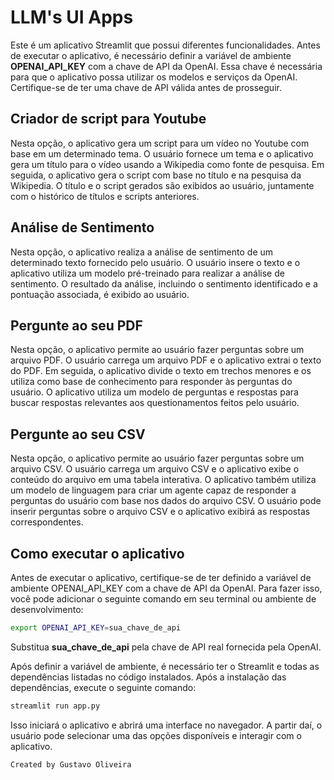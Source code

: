 # LLM's UI Apps

Este é um aplicativo Streamlit que possui diferentes funcionalidades. Antes de executar o aplicativo, é necessário definir a variável de ambiente **OPENAI_API_KEY** com a chave de API da OpenAI. Essa chave é necessária para que o aplicativo possa utilizar os modelos e serviços da OpenAI. Certifique-se de ter uma chave de API válida antes de prosseguir.

##  Criador de script para Youtube
Nesta opção, o aplicativo gera um script para um vídeo no Youtube com base em um determinado tema. O usuário fornece um tema e o aplicativo gera um título para o vídeo usando a Wikipedia como fonte de pesquisa. Em seguida, o aplicativo gera o script com base no título e na pesquisa da Wikipedia. O título e o script gerados são exibidos ao usuário, juntamente com o histórico de títulos e scripts anteriores.

## Análise de Sentimento
Nesta opção, o aplicativo realiza a análise de sentimento de um determinado texto fornecido pelo usuário. O usuário insere o texto e o aplicativo utiliza um modelo pré-treinado para realizar a análise de sentimento. O resultado da análise, incluindo o sentimento identificado e a pontuação associada, é exibido ao usuário.

## Pergunte ao seu PDF
Nesta opção, o aplicativo permite ao usuário fazer perguntas sobre um arquivo PDF. O usuário carrega um arquivo PDF e o aplicativo extrai o texto do PDF. Em seguida, o aplicativo divide o texto em trechos menores e os utiliza como base de conhecimento para responder às perguntas do usuário. O aplicativo utiliza um modelo de perguntas e respostas para buscar respostas relevantes aos questionamentos feitos pelo usuário.

## Pergunte ao seu CSV
Nesta opção, o aplicativo permite ao usuário fazer perguntas sobre um arquivo CSV. O usuário carrega um arquivo CSV e o aplicativo exibe o conteúdo do arquivo em uma tabela interativa. O aplicativo também utiliza um modelo de linguagem para criar um agente capaz de responder a perguntas do usuário com base nos dados do arquivo CSV. O usuário pode inserir perguntas sobre o arquivo CSV e o aplicativo exibirá as respostas correspondentes.

## Como executar o aplicativo
Antes de executar o aplicativo, certifique-se de ter definido a variável de ambiente OPENAI_API_KEY com a chave de API da OpenAI. Para fazer isso, você pode adicionar o seguinte comando em seu terminal ou ambiente de desenvolvimento:

```bash
export OPENAI_API_KEY=sua_chave_de_api
```
Substitua **sua_chave_de_api** pela chave de API real fornecida pela OpenAI.

Após definir a variável de ambiente, é necessário ter o Streamlit e todas as dependências listadas no código instalados. Após a instalação das dependências, execute o seguinte comando:

```bash
streamlit run app.py
```
Isso iniciará o aplicativo e abrirá uma interface no navegador. A partir daí, o usuário pode selecionar uma das opções disponíveis e interagir com o aplicativo.
```
Created by Gustavo Oliveira
```